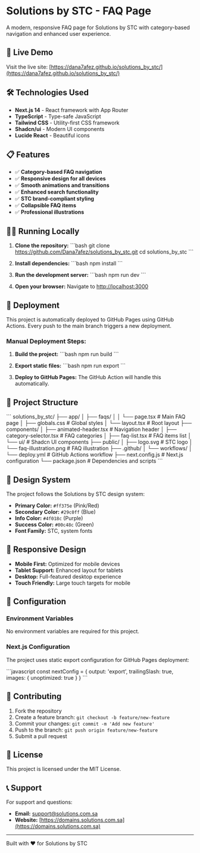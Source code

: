 # Solutions by STC - FAQ Page

A modern, responsive FAQ page for Solutions by STC with category-based navigation and enhanced user experience.

## 🚀 Live Demo

Visit the live site: [https://dana7afez.github.io/solutions_by_stc/](https://dana7afez.github.io/solutions_by_stc/)

## 🛠️ Technologies Used

- **Next.js 14** - React framework with App Router
- **TypeScript** - Type-safe JavaScript
- **Tailwind CSS** - Utility-first CSS framework
- **Shadcn/ui** - Modern UI components
- **Lucide React** - Beautiful icons

## 📋 Features

- ✅ **Category-based FAQ navigation**
- ✅ **Responsive design for all devices**
- ✅ **Smooth animations and transitions**
- ✅ **Enhanced search functionality**
- ✅ **STC brand-compliant styling**
- ✅ **Collapsible FAQ items**
- ✅ **Professional illustrations**

## 🏃‍♂️ Running Locally

1. **Clone the repository:**
   \`\`\`bash
   git clone https://github.com/Dana7afez/solutions_by_stc.git
   cd solutions_by_stc
   \`\`\`

2. **Install dependencies:**
   \`\`\`bash
   npm install
   \`\`\`

3. **Run the development server:**
   \`\`\`bash
   npm run dev
   \`\`\`

4. **Open your browser:**
   Navigate to [http://localhost:3000](http://localhost:3000)

## 🚀 Deployment

This project is automatically deployed to GitHub Pages using GitHub Actions. Every push to the main branch triggers a new deployment.

### Manual Deployment Steps:

1. **Build the project:**
   \`\`\`bash
   npm run build
   \`\`\`

2. **Export static files:**
   \`\`\`bash
   npm run export
   \`\`\`

3. **Deploy to GitHub Pages:**
   The GitHub Action will handle this automatically.

## 📁 Project Structure

\`\`\`
solutions_by_stc/
├── app/
│   ├── faqs/
│   │   └── page.tsx          # Main FAQ page
│   ├── globals.css           # Global styles
│   └── layout.tsx            # Root layout
├── components/
│   ├── animated-header.tsx   # Navigation header
│   ├── category-selector.tsx # FAQ categories
│   ├── faq-list.tsx         # FAQ items list
│   └── ui/                  # Shadcn UI components
├── public/
│   ├── logo.svg             # STC logo
│   └── faq-illustration.png # FAQ illustration
├── .github/
│   └── workflows/
│       └── deploy.yml       # GitHub Actions workflow
├── next.config.js           # Next.js configuration
└── package.json             # Dependencies and scripts
\`\`\`

## 🎨 Design System

The project follows the Solutions by STC design system:

- **Primary Color:** `#ff375e` (Pink/Red)
- **Secondary Color:** `#29c0ff` (Blue)
- **Info Color:** `#4f018c` (Purple)
- **Success Color:** `#00c48c` (Green)
- **Font Family:** STC, system fonts

## 📱 Responsive Design

- **Mobile First:** Optimized for mobile devices
- **Tablet Support:** Enhanced layout for tablets
- **Desktop:** Full-featured desktop experience
- **Touch Friendly:** Large touch targets for mobile

## 🔧 Configuration

### Environment Variables

No environment variables are required for this project.

### Next.js Configuration

The project uses static export configuration for GitHub Pages deployment:

\`\`\`javascript
const nextConfig = {
  output: 'export',
  trailingSlash: true,
  images: { unoptimized: true }
}
\`\`\`

## 🤝 Contributing

1. Fork the repository
2. Create a feature branch: `git checkout -b feature/new-feature`
3. Commit your changes: `git commit -m 'Add new feature'`
4. Push to the branch: `git push origin feature/new-feature`
5. Submit a pull request

## 📄 License

This project is licensed under the MIT License.

## 📞 Support

For support and questions:
- **Email:** support@solutions.com.sa
- **Website:** [https://domains.solutions.com.sa](https://domains.solutions.com.sa)

---

Built with ❤️ for Solutions by STC
